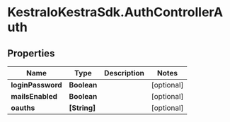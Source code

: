# KestraIoKestraSdk.AuthControllerAuth

## Properties

Name | Type | Description | Notes
------------ | ------------- | ------------- | -------------
**loginPassword** | **Boolean** |  | [optional] 
**mailsEnabled** | **Boolean** |  | [optional] 
**oauths** | **[String]** |  | [optional] 


